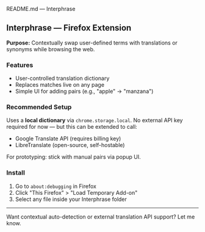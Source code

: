  README.md — Interphrase

## Interphrase — Firefox Extension

**Purpose:**
Contextually swap user-defined terms with translations or synonyms while browsing the web.

### Features
- User-controlled translation dictionary
- Replaces matches live on any page
- Simple UI for adding pairs (e.g., "apple" → "manzana")

### Recommended Setup
Uses a **local dictionary** via `chrome.storage.local`.
No external API key required for now — but this can be extended to call:
- Google Translate API (requires billing key)
- LibreTranslate (open-source, self-hostable)

For prototyping: stick with manual pairs via popup UI.

### Install
1. Go to `about:debugging` in Firefox
2. Click "This Firefox" > "Load Temporary Add-on"
3. Select any file inside your Interphrase folder

---
Want contextual auto-detection or external translation API support? Let me know.